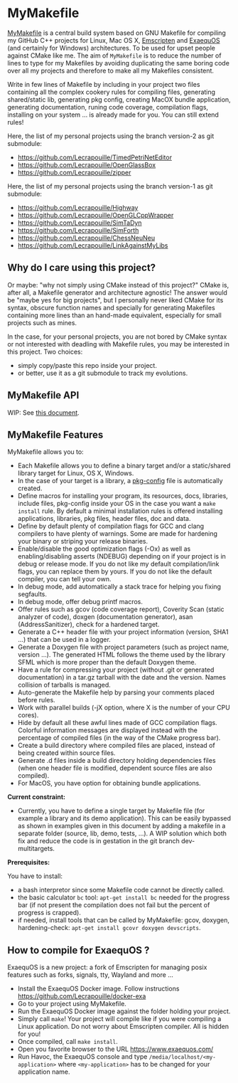 # MyMakefile

[MyMakefile](https://github.com/Lecrapouille/MyMakefile) is a central build
system based on GNU Makefile for compiling my GitHub C++ projects for Linux, Mac
OS X, [Emscripten](https://emscripten.org/) and
[ExaequOS](https://www.exaequos.com/) (and certainly for Windows)
architectures. To be used for upset people against CMake like me. The aim of
`MyMakefile` is to reduce the number of lines to type for my Makefiles by
avoiding duplicating the same boring code over all my projects and therefore to
make all my Makefiles consistent.

Write in few lines of Makefile by including in your project two files containing
all the complex cookery rules for compiling files, generating shared/static lib,
generating pkg config, creating MacOX bundle application, generating
documentation, runing code coverage, compilation flags, installing on your
system ... is already made for you. You can still extend rules!

Here, the list of my personal projects using the branch version-2 as git
submodule:
- https://github.com/Lecrapouille/TimedPetriNetEditor
- https://github.com/Lecrapouille/OpenGlassBox
- https://github.com/Lecrapouille/zipper

Here, the list of my personal projects using the branch version-1 as git
submodule:
- https://github.com/Lecrapouille/Highway
- https://github.com/Lecrapouille/OpenGLCppWrapper
- https://github.com/Lecrapouille/SimTaDyn
- https://github.com/Lecrapouille/SimForth
- https://github.com/Lecrapouille/ChessNeuNeu
- https://github.com/Lecrapouille/LinkAgainstMyLibs

## Why do I care using this project?

Or maybe: "why not simply using CMake instead of this project?" CMake is, after
all, a Makefile generator and architecture agnostic! The answer would be "maybe
yes for big projects", but I personally never liked CMake for its syntax,
obscure function names and specially for generating Makefiles containing more
lines than an hand-made equivalent, especially for small projects such as mines.

In the case, for your personal projects, you are not bored by CMake syntax or
not interested with deadling with Makefile rules, you may be interested in this
project. Two choices:
- simply copy/paste this repo inside your project.
- or better, use it as a git submodule to track my evolutions.

## MyMakefile API

WIP: See [this document](doc/API.md).

## MyMakefile Features

MyMakefile allows you to:
- Each Makefile allows you to define a binary target and/or a static/shared
  library target for Linux, OS X, Windows.
- In the case of your target is a library, a
  [pkg-config](https://en.wikipedia.org/wiki/Pkg-config) file is automatically
  created.
- Define macros for installing your program, its resources, docs, libraries,
  include files, pkg-config inside your OS in the case you want a `make install`
  rule. By default a minimal installation rules is offered installing
  applications, libraries, pkg files, header files, doc and data.
- Define by default plenty of compilation flags for GCC and clang compilers to
  have plenty of warnings. Some are made for hardening your binary or striping
  your release binaries.
- Enable/disable the good optimization flags (-Ox) as well as enabling/disabling
  asserts (NDEBUG) depending on if your project is in debug or release mode. If
  you do not like my default compilation/link flags, you can replace them by
  yours. If you do not like the default compiler, you can tell your own.
- In debug mode, add automatically a stack trace for helping you fixing segfaults.
- In debug mode, offer debug printf macros.
- Offer rules such as gcov (code coverage report), Coverity Scan (static
  analyzer of code), doxgen (documentation generator), asan (AddressSanitizer),
  check for a hardened target.
- Generate a C++ header file with your project information (version, SHA1 ...)
  that can be used in a logger.
- Generate a Doxygen file with project parameters (such as project name,
  version ...). The generated HTML follows the theme used by the library SFML
  which is more proper than the default Doxygen theme.
- Have a rule for compressing your project (without .git or generated
  documentation) in a tar.gz tarball with the date and the version. Names
  collision of tarballs is managed.
- Auto-generate the Makefile help by parsing your comments placed before rules.
- Work with parallel builds (-jX option, where X is the number of your CPU cores).
- Hide by default all these awful lines made of GCC compilation flags. Colorful
information messages are displayed instead with the percentage of compiled files
(in the way of the CMake progress bar).
- Create a build directory where compiled files are placed, instead of being
  created within source files.
- Generate .d files inside a build directory holding dependencies files (when
  one header file is modified, dependent source files are also compiled).
- For MacOS, you have option for obtaining bundle applications.

**Current constraint:**

- Currently, you have to define a single target by Makefile file (for example a
  library and its demo application). This can be easily bypassed as shown in
  examples given in this document by adding a makefile in a separate folder
  (source, lib, demo, tests, ...). A WIP solution which both fix and reduce the
  code is in gestation in the git branch dev-multitargets.

**Prerequisites:**

You have to install:
- a bash interpretor since some Makefile code cannot be directly called.
- the basic calculator `bc` tool: `apt-get install bc` needed for the progress
  bar (if not present the compilation does not fail but the percent of progress
  is crapped).
- if needed, install tools that can be called by MyMakefile: gcov, doxygen,
  hardening-check: `apt-get install gcovr doxygen devscripts`.

## How to compile for ExaequOS ?

ExaequOS is a new project: a fork of Emscripten for managing posix features such
as forks, signals, tty, Wayland and more ...

- Install the ExaequOS Docker image. Follow instructions
  https://github.com/Lecrapouille/docker-exa
- Go to your project using MyMakefile.
- Run the ExaequOS Docker image against the folder holding your project.
- Simply call `make`! Your project will compile like if you were compiling a
  Linux application. Do not worry about Emscripten compiler. All is hidden for
  you!
- Once compiled, call `make install`.
- Open you favorite browser to the URL https://www.exaequos.com/
- Run Havoc, the ExaequOS console and type `/media/localhost/<my-application>`
  where `<my-application>` has to be changed for your application name.
